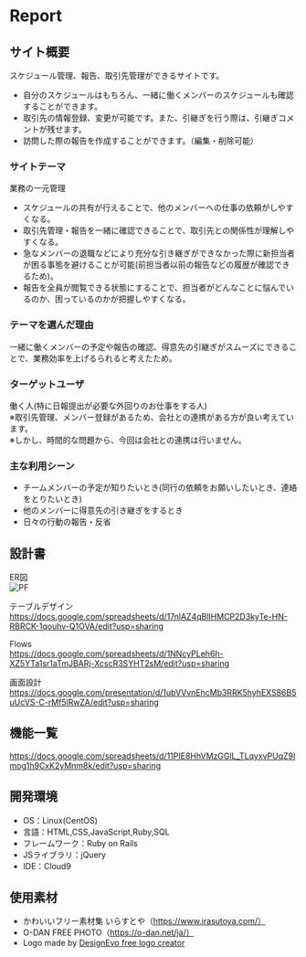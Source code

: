 # Report

## サイト概要
スケジュール管理、報告、取引先管理ができるサイトです。
- 自分のスケジュールはもちろん、一緒に働くメンバーのスケジュールも確認することができます。
- 取引先の情報登録、変更が可能です。また、引継ぎを行う際は、引継ぎコメントが残せます。
- 訪問した際の報告を作成することができます。（編集・削除可能）

### サイトテーマ
業務の一元管理
- スケジュールの共有が行えることで、他のメンバーへの仕事の依頼がしやすくなる。
- 取引先管理・報告を一緒に確認できることで、取引先との関係性が理解しやすくなる。
- 急なメンバーの退職などにより充分な引き継ぎができなかった際に新担当者が困る事態を避けることが可能(前担当者以前の報告などの履歴が確認できるため)。
- 報告を全員が閲覧できる状態にすることで、担当者がどんなことに悩んでいるのか、困っているのかが把握しやすくなる。

### テーマを選んだ理由
一緒に働くメンバーの予定や報告の確認、得意先の引継ぎがスムーズにできることで、業務効率を上げるられると考えたため。

### ターゲットユーザ
働く人(特に日報提出が必要な外回りのお仕事をする人)  
※取引先管理、メンバー登録があるため、会社との連携がある方が良い考えています。  
※しかし、時間的な問題から、今回は会社との連携は行いません。

### 主な利用シーン
- チームメンバーの予定が知りたいとき(同行の依頼をお願いしたいとき、連絡をとりたいとき)
- 他のメンバーに得意先の引き継ぎをするとき
- 日々の行動の報告・反省


## 設計書
ER図  
![PF](https://user-images.githubusercontent.com/78362676/116961565-a243c680-acde-11eb-8265-1688f6e68c1c.png)

テーブルデザイン  
https://docs.google.com/spreadsheets/d/17nlAZ4qBlIHMCP2D3kyTe-HN-RBRCK-1qouhv-Q1OVA/edit?usp=sharing

Flows  
https://docs.google.com/spreadsheets/d/1NNcyPLeh6h-XZ5YTa1sr1aTmJBARj-XcscR3SYHT2sM/edit?usp=sharing

画面設計  
https://docs.google.com/presentation/d/1ubVVvnEhcMb3RRK5hyhEXS86B5uUcVS-C-rMf5lRwZA/edit?usp=sharing

## 機能一覧
https://docs.google.com/spreadsheets/d/11PIE8HhVMzGGlL_TLqyxvPUqZ9Imog1h9CxK2yMnm8k/edit?usp=sharing

## 開発環境
- OS：Linux(CentOS)
- 言語：HTML,CSS,JavaScript,Ruby,SQL
- フレームワーク：Ruby on Rails
- JSライブラリ：jQuery
- IDE：Cloud9

## 使用素材
- かわいいフリー素材集 いらすとや（https://www.irasutoya.com/）
- O-DAN FREE PHOTO（https://o-dan.net/ja/）
- <div>Logo made by <a href="https://www.designevo.com/" title="Free Online Logo Maker">DesignEvo free logo creator</a></div>
